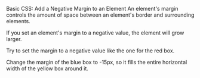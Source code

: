 Basic CSS: Add a Negative Margin to an Element
An element's margin controls the amount of space between an element's border and surrounding elements.

If you set an element's margin to a negative value, the element will grow larger.


Try to set the margin to a negative value like the one for the red box.

Change the margin of the blue box to -15px, so it fills the entire horizontal width of the yellow box around it.